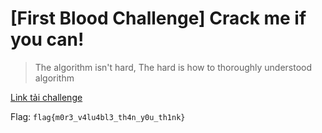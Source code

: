 # \[First Blood Challenge\] Crack me if you can!
>The algorithm isn't hard, The hard is how to thoroughly understood algorithm

[Link tải challenge](re4)

Flag: `flag{m0r3_v4lu4bl3_th4n_y0u_th1nk}`